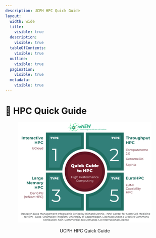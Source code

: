 ```yaml
---
description: UCPH HPC Quick Guide
layout:
  width: wide
  title:
    visible: true
  description:
    visible: true
  tableOfContents:
    visible: true
  outline:
    visible: true
  pagination:
    visible: true
  metadata:
    visible: true
---
```


# 🔵 HPC Quick Guide



<div align="center" data-full-width="false"><figure><img src="../../.gitbook/assets/HPC Guide.jpg" alt=""><figcaption><p>UCPH HPC Quick Guide</p></figcaption></figure></div>
